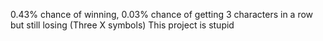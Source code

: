 0.43% chance of winning, 0.03% chance of getting 3 characters in a row but still losing (Three X symbols)
This project is stupid 
